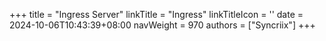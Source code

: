 +++
title = "Ingress Server"
linkTitle = "Ingress"
linkTitleIcon = '<i class="fas fa-server fa-fw"></i>'
date = 2024-10-06T10:43:39+08:00
navWeight = 970
authors = ["Syncriix"]
+++